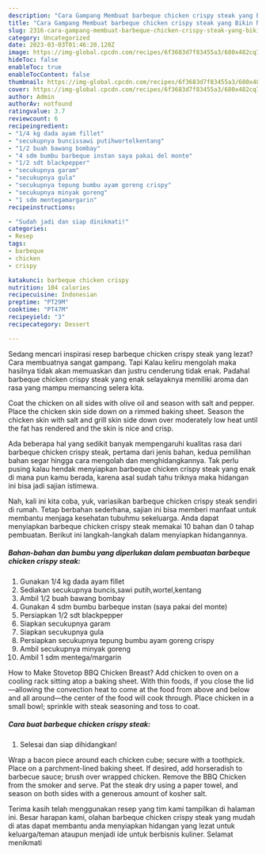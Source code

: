 ```yaml
---
description: "Cara Gampang Membuat barbeque chicken crispy steak yang Bikin Ngiler, Buat Buka Puasa Enak"
title: "Cara Gampang Membuat barbeque chicken crispy steak yang Bikin Ngiler, Buat Buka Puasa Enak"
slug: 2316-cara-gampang-membuat-barbeque-chicken-crispy-steak-yang-bikin-ngiler-buat-buka-puasa-enak
category: Uncategorized
date: 2023-03-03T01:46:20.120Z
image: https://img-global.cpcdn.com/recipes/6f3683d7f83455a3/680x482cq70/barbeque-chicken-crispy-steak-foto-resep-utama.jpg
hideToc: false
enableToc: true
enableTocContent: false
thumbnail: https://img-global.cpcdn.com/recipes/6f3683d7f83455a3/680x482cq70/barbeque-chicken-crispy-steak-foto-resep-utama.jpg
cover: https://img-global.cpcdn.com/recipes/6f3683d7f83455a3/680x482cq70/barbeque-chicken-crispy-steak-foto-resep-utama.jpg
author: Admin
authorAv: notfound
ratingvalue: 3.7
reviewcount: 6
recipeingredient:
- "1/4 kg dada ayam fillet"
- "secukupnya buncissawi putihwortelkentang"
- "1/2 buah bawang bombay"
- "4 sdm bumbu barbeque instan saya pakai del monte"
- "1/2 sdt blackpepper"
- "secukupnya garam"
- "secukupnya gula"
- "secukupnya tepung bumbu ayam goreng crispy"
- "secukupnya minyak goreng"
- "1 sdm mentegamargarin"
recipeinstructions:

- "Sudah jadi dan siap dinikmati!"
categories:
- Resep
tags:
- barbeque
- chicken
- crispy

katakunci: barbeque chicken crispy 
nutrition: 104 calories
recipecuisine: Indonesian
preptime: "PT29M"
cooktime: "PT47M"
recipeyield: "3"
recipecategory: Dessert

---
```



Sedang mencari inspirasi resep barbeque chicken crispy steak yang lezat? Cara membuatnya sangat gampang. Tapi Kalau keliru mengolah maka hasilnya tidak akan memuaskan dan justru cenderung tidak enak. Padahal barbeque chicken crispy steak yang enak selayaknya memiliki aroma dan rasa yang mampu memancing selera kita.


Coat the chicken on all sides with olive oil and season with salt and pepper. Place the chicken skin side down on a rimmed baking sheet. Season the chicken skin with salt and grill skin side down over moderately low heat until the fat has rendered and the skin is nice and crisp.

Ada beberapa hal yang sedikit banyak mempengaruhi kualitas rasa dari barbeque chicken crispy steak, pertama dari jenis bahan, kedua pemilihan bahan segar hingga cara mengolah dan menghidangkannya. Tak perlu pusing kalau hendak menyiapkan barbeque chicken crispy steak yang enak di mana pun kamu berada, karena asal sudah tahu triknya maka hidangan ini bisa jadi sajian istimewa.


Nah, kali ini kita coba, yuk, variasikan barbeque chicken crispy steak sendiri di rumah. Tetap berbahan sederhana, sajian ini bisa memberi manfaat untuk membantu menjaga kesehatan tubuhmu sekeluarga. Anda dapat menyiapkan barbeque chicken crispy steak memakai 10 bahan dan 0 tahap pembuatan. Berikut ini langkah-langkah dalam menyiapkan hidangannya.

<!--inarticleads1-->

##### Bahan-bahan dan bumbu yang diperlukan dalam pembuatan barbeque chicken crispy steak:

1. Gunakan 1/4 kg dada ayam fillet
1. Sediakan secukupnya buncis,sawi putih,wortel,kentang
1. Ambil 1/2 buah bawang bombay
1. Gunakan 4 sdm bumbu barbeque instan (saya pakai del monte)
1. Persiapkan 1/2 sdt blackpepper
1. Siapkan secukupnya garam
1. Siapkan secukupnya gula
1. Persiapkan secukupnya tepung bumbu ayam goreng crispy
1. Ambil secukupnya minyak goreng
1. Ambil 1 sdm mentega/margarin


How to Make Stovetop BBQ Chicken Breast? Add chicken to oven on a cooling rack sitting atop a baking sheet. With thin foods, if you close the lid—allowing the convection heat to come at the food from above and below and all around—the center of the food will cook through. Place chicken in a small bowl; sprinkle with steak seasoning and toss to coat. 

<!--inarticleads2-->

##### Cara buat barbeque chicken crispy steak:


1. Selesai dan siap dihidangkan!

Wrap a bacon piece around each chicken cube; secure with a toothpick. Place on a parchment-lined baking sheet. If desired, add horseradish to barbecue sauce; brush over wrapped chicken. Remove the BBQ Chicken from the smoker and serve. Pat the steak dry using a paper towel, and season on both sides with a generous amount of kosher salt. 

Terima kasih telah menggunakan resep yang tim kami tampilkan di halaman ini. Besar harapan kami, olahan barbeque chicken crispy steak yang mudah di atas dapat membantu anda menyiapkan hidangan yang lezat untuk keluarga/teman ataupun menjadi ide untuk berbisnis kuliner. Selamat menikmati
